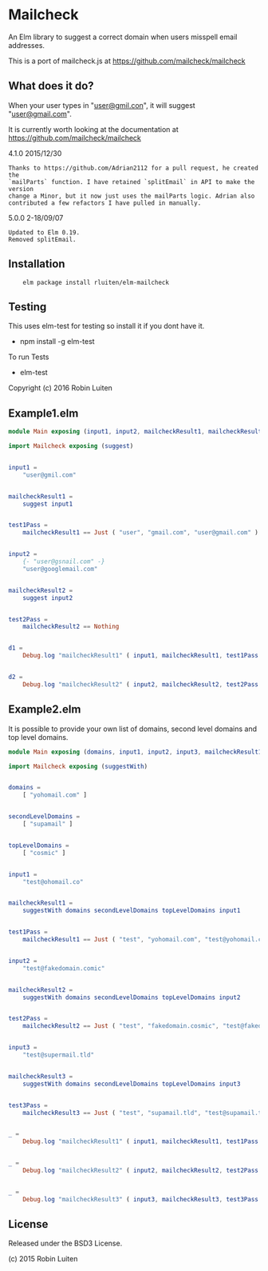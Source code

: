 Mailcheck
=========

An Elm library to suggest a correct domain when users misspell email addresses.

This is a port of mailcheck.js at  https://github.com/mailcheck/mailcheck


What does it do?
----------------

When your user types in "user@gmil.con", it will suggest "user@gmail.com".

It is currently worth looking at the documentation at https://github.com/mailcheck/mailcheck

4.1.0 2015/12/30

    Thanks to https://github.com/Adrian2112 for a pull request, he created the
    `mailParts` function. I have retained `splitEmail` in API to make the version
    change a Minor, but it now just uses the mailParts logic. Adrian also
    contributed a few refactors I have pulled in manually.

5.0.0 2-18/09/07

    Updated to Elm 0.19.
    Removed splitEmail.

Installation
------------

```
    elm package install rluiten/elm-mailcheck
```

## Testing

This uses elm-test for testing so install it if you dont have it.

* npm install -g elm-test

To run Tests

* elm-test

Copyright (c) 2016 Robin Luiten

Example1.elm
------------

```elm
module Main exposing (input1, input2, mailcheckResult1, mailcheckResult2, test1Pass, test2Pass)

import Mailcheck exposing (suggest)


input1 =
    "user@gmil.com"


mailcheckResult1 =
    suggest input1


test1Pass =
    mailcheckResult1 == Just ( "user", "gmail.com", "user@gmail.com" )


input2 =
    {- "user@gsnail.com" -}
    "user@googlemail.com"


mailcheckResult2 =
    suggest input2


test2Pass =
    mailcheckResult2 == Nothing


d1 =
    Debug.log "mailcheckResult1" ( input1, mailcheckResult1, test1Pass )


d2 =
    Debug.log "mailcheckResult2" ( input2, mailcheckResult2, test2Pass )
```

Example2.elm
------------

It is possible to provide your own list of domains, second level domains and top level domains.

```elm
module Main exposing (domains, input1, input2, input3, mailcheckResult1, mailcheckResult2, mailcheckResult3, secondLevelDomains, test1Pass, test2Pass, test3Pass, topLevelDomains)

import Mailcheck exposing (suggestWith)


domains =
    [ "yohomail.com" ]


secondLevelDomains =
    [ "supamail" ]


topLevelDomains =
    [ "cosmic" ]


input1 =
    "test@ohomail.co"


mailcheckResult1 =
    suggestWith domains secondLevelDomains topLevelDomains input1


test1Pass =
    mailcheckResult1 == Just ( "test", "yohomail.com", "test@yohomail.com" )


input2 =
    "test@fakedomain.comic"


mailcheckResult2 =
    suggestWith domains secondLevelDomains topLevelDomains input2


test2Pass =
    mailcheckResult2 == Just ( "test", "fakedomain.cosmic", "test@fakedomain.cosmic" )


input3 =
    "test@supermail.tld"


mailcheckResult3 =
    suggestWith domains secondLevelDomains topLevelDomains input3


test3Pass =
    mailcheckResult3 == Just ( "test", "supamail.tld", "test@supamail.tld" )


_ =
    Debug.log "mailcheckResult1" ( input1, mailcheckResult1, test1Pass )


_ =
    Debug.log "mailcheckResult2" ( input2, mailcheckResult2, test2Pass )


_ =
    Debug.log "mailcheckResult3" ( input3, mailcheckResult3, test3Pass )
```



License
-------

Released under the BSD3 License.

(c) 2015 Robin Luiten
